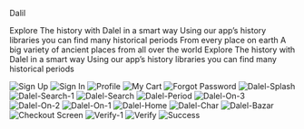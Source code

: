 Dalil

Explore The history with Dalel in a smart way Using our app’s history libraries you can find many historical periods 
From every place on earth A big variety of ancient places from all over the world
Explore The history with Dalel in a smart way Using our app’s history libraries  you can find many historical periods 

![Sign Up](https://github.com/user-attachments/assets/0daf1e5e-3124-493d-b45e-a28238dc5899) ![Sign In](https://github.com/user-attachments/assets/e7739cdb-668c-4d26-ae92-bcd3e20bd0bf) ![Profile](https://github.com/user-attachments/assets/8e406053-a3de-464e-961b-45722c66e538) ![My Cart](https://github.com/user-attachments/assets/b035a773-51ae-4b87-bf29-bcf1dccf51e6) ![Forgot Password](https://github.com/user-attachments/assets/0215d3ce-f939-46b8-8a98-fcf452f88396) ![Dalel-Splash](https://github.com/user-attachments/assets/5d4a2c34-cce5-4edf-9d1b-7f1e4d47ce5c) ![Dalel-Search-1](https://github.com/user-attachments/assets/b1166210-dfef-407c-aa28-9f1e5f5963f8) ![Dalel-Search](https://github.com/user-attachments/assets/11d479ac-23dc-42ea-84de-7fdbd0a7e21d) ![Dalel-Period](https://github.com/user-attachments/assets/0fee9e93-5068-4ef7-b762-cebfb01b7373) ![Dalel-On-3](https://github.com/user-attachments/assets/a7e11a64-3377-4e81-b541-bd09f574fb51) ![Dalel-On-2](https://github.com/user-attachments/assets/cdc3848f-220c-4c19-9d3a-bf16af90087c) ![Dalel-On-1](https://github.com/user-attachments/assets/ce74d7d7-21d0-453d-8c79-88f1e4b58e47) ![Dalel-Home](https://github.com/user-attachments/assets/953300f2-f7d5-409b-9bf6-34afd810ff5e) ![Dalel-Char](https://github.com/user-attachments/assets/c6a46489-8fcd-4f2a-8ac8-2a107d2a11bc) ![Dalel-Bazar](https://github.com/user-attachments/assets/9d3a52c8-ce99-4213-a06c-652d0575640d) ![Checkout Screen](https://github.com/user-attachments/assets/c21551f0-d975-4315-aabf-6053eef09aca) ![Verify-1](https://github.com/user-attachments/assets/5c115943-1ef4-4709-8565-06a38e55a1ed) ![Verify](https://github.com/user-attachments/assets/b639ccbe-7775-47d8-8832-e9b4f8ed6d80) ![Success](https://github.com/user-attachments/assets/174d776a-a0e0-4c0f-a94f-1fddfa2894a7)

